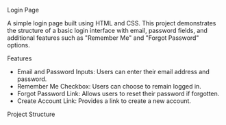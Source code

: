 Login Page

A simple login page built using HTML and CSS. This project demonstrates the structure of a basic login interface with email, password fields, and additional features such as "Remember Me" and "Forgot Password" options.

Features
- Email and Password Inputs: Users can enter their email address and password.
- Remember Me Checkbox: Users can choose to remain logged in.
- Forgot Password Link: Allows users to reset their password if forgotten.
- Create Account Link: Provides a link to create a new account.

Project Structure
